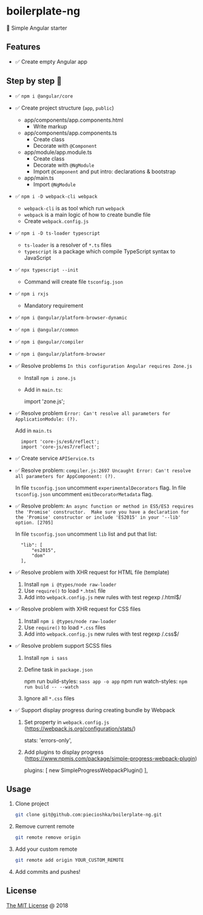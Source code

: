 # boilerplate-ng

🔨 Simple Angular starter

## Features

* ✅ Create empty Angular app

## Step by step 👣

* ✅ `npm i @angular/core`
* ✅ Create project structure (`app`, `public`)
    + app/components/app.components.html
        - Write markup
    + app/components/app.components.ts
        - Create class
        - Decorate with `@Component`
    + app/module/app.module.ts
        - Create class
        - Decorate with `@NgModule`
        - Import `@Component` and put intro: declarations & bootstrap
    + app/main.ts
        - Import `@NgModule`
* ✅ `npm i -D webpack-cli webpack`
    + `webpack-cli` is as tool which run `webpack`
    + `webpack` is a main logic of how to create bundle file
    + Create `webpack.config.js`
* ✅ `npm i -D ts-loader typescript`
    + `ts-loader` is a resolver of `*.ts` files
    + `typescript` is a package which compile TypeScript syntax to JavaScript
* ✅ `npx typescript --init`
    + Command will create file `tsconfig.json`
* ✅ `npm i rxjs`
    + Mandatory requirement
* ✅ `npm i @angular/platform-browser-dynamic`
* ✅ `npm i @angular/common`
* ✅ `npm i @angular/compiler`
* ✅ `npm i @angular/platform-browser`
* ✅ Resolve problems `In this configuration Angular requires Zone.js`
    + Install `npm i zone.js`
    + Add in `main.ts`:

        import 'zone.js';

* ✅ Resolve problem `Error: Can't resolve all parameters for ApplicationModule: (?).`

    Add in `main.ts`

        import 'core-js/es6/reflect';
        import 'core-js/es7/reflect';

* ✅ Create service `APIService.ts`
* ✅ Resolve problem: `compiler.js:2697 Uncaught Error: Can't resolve all parameters for AppComponent: (?).`

    In file `tsconfig.json` uncomment `experimentalDecorators` flag.
    In file `tsconfig.json` uncomment `emitDecoratorMetadata` flag.

* ✅ Resolve problem: `An async function or method in ES5/ES3 requires the 'Promise' constructor.  Make sure you have a declaration for the 'Promise' constructor or include 'ES2015' in your '--lib' option. [2705]`

    In file `tsconfig.json` uncomment `lib` list and put that list:

        "lib": [
            "es2015",
            "dom"
        ],

* ✅ Resolve problem with XHR request for HTML file (template)

    1. Install `npm i @types/node raw-loader`
    2. Use `require()` to load `*.html` file
    3. Add into `webpack.config.js` new rules with test regexp /\.html$/

* ✅ Resolve problem with XHR request for CSS files

    1. Install `npm i @types/node raw-loader`
    2. Use `require()` to load `*.css` files
    3. Add into `webpack.config.js` new rules with test regexp /\.css$/

* ✅ Resolve problem support SCSS files

    1. Install `npm i sass`
    2. Define task in `package.json`

        npm run build-styles: `sass app -o app`
        npm run watch-styles: `npm run build -- --watch`

    3. Ignore all `*.css` files

* ✅ Support display progress during creating bundle by Webpack

    1. Set property in `webpack.config.js` (https://webpack.js.org/configuration/stats/)

        stats: 'errors-only',

    2. Add plugins to display progress (https://www.npmjs.com/package/simple-progress-webpack-plugin)

        plugins: [
            new SimpleProgressWebpackPlugin()
        ],

## Usage

1. Clone project

    ```bash
    git clone git@github.com:piecioshka/boilerplate-ng.git
    ```

2. Remove current remote

    ```bash
    git remote remove origin
    ```

3. Add your custom remote

    ```bash
    git remote add origin YOUR_CUSTOM_REMOTE
    ```

4. Add commits and pushes!

## License

[The MIT License](https://piecioshka.mit-license.org) @ 2018

